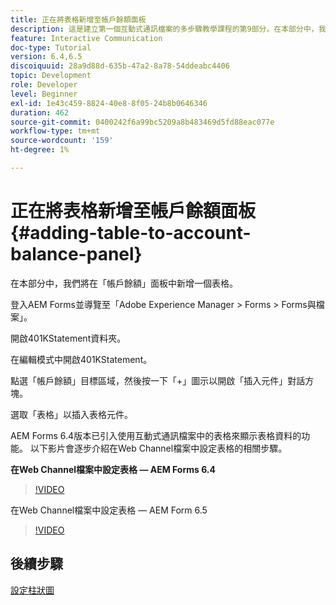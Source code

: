 ```yaml
---
title: 正在將表格新增至帳戶餘額面板
description: 這是建立第一個互動式通訊檔案的多步驟教學課程的第9部分。在本部分中，我們將在「帳戶餘額」面板中新增一個表格。
feature: Interactive Communication
doc-type: Tutorial
version: 6.4,6.5
discoiquuid: 28a9d88d-635b-47a2-8a78-54ddeabc4406
topic: Development
role: Developer
level: Beginner
exl-id: 1e43c459-8824-40e8-8f05-24b8b0646346
duration: 462
source-git-commit: 0400242f6a99bc5209a8b483469d5fd88eac077e
workflow-type: tm+mt
source-wordcount: '159'
ht-degree: 1%

---
```


# 正在將表格新增至帳戶餘額面板{#adding-table-to-account-balance-panel}

在本部分中，我們將在「帳戶餘額」面板中新增一個表格。

登入AEM Forms並導覽至「Adobe Experience Manager > Forms > Forms與檔案」。

開啟401KStatement資料夾。

在編輯模式中開啟401KStatement。

點選「帳戶餘額」目標區域，然後按一下「+」圖示以開啟「插入元件」對話方塊。

選取「表格」以插入表格元件。

AEM Forms 6.4版本已引入使用互動式通訊檔案中的表格來顯示表格資料的功能。 以下影片會逐步介紹在Web Channel檔案中設定表格的相關步驟。

**在Web Channel檔案中設定表格 — AEM Forms 6.4**

>[!VIDEO](https://video.tv.adobe.com/v/22360?quality=12&learn=on)

在Web Channel檔案中設定表格 — AEM Form 6.5

>[!VIDEO](https://video.tv.adobe.com/v/27847?quality=12&learn=on)

## 後續步驟

[設定柱狀圖](./partten.md)
